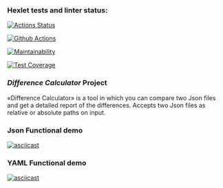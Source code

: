 ### Hexlet tests and linter status:
[![Actions Status](https://github.com/TemporalForm/java-project-71/actions/workflows/hexlet-check.yml/badge.svg)](https://github.com/TemporalForm/java-project-71/actions)

[![Github Actions](https://github.com/TemporalForm/java-project-71/actions/workflows/main.yml/badge.svg)](https://github.com/TemporalForm/java-project-71/actions)

[![Maintainability](https://api.codeclimate.com/v1/badges/4bedf52933bcb6c4aae4/maintainability)](https://codeclimate.com/github/TemporalForm/java-project-71/maintainability)

[![Test Coverage](https://api.codeclimate.com/v1/badges/4bedf52933bcb6c4aae4/test_coverage)](https://codeclimate.com/github/TemporalForm/java-project-71/test_coverage)

### *Difference Calculator* Project
«Difference Calculator» is a tool in which you can compare two Json files and get a detailed report of the differences. Accepts two Json files as relative or absolute paths on input.

### Json Functional demo
[![asciicast](https://asciinema.org/a/iOdJdDO5C4LRzsZHqVQrCQnz9.svg)](https://asciinema.org/a/iOdJdDO5C4LRzsZHqVQrCQnz9)

### YAML Functional demo
[![asciicast](https://asciinema.org/a/rv3vIVYDChE9T8lzObcBM1Vc2.svg)](https://asciinema.org/a/rv3vIVYDChE9T8lzObcBM1Vc2)
